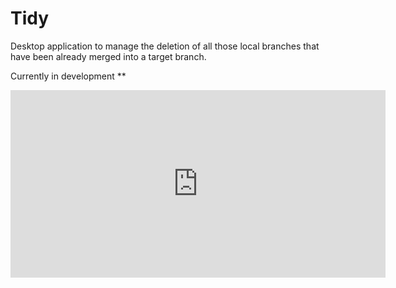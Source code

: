 # Tidy

Desktop application to manage the deletion of all those local branches that have been already merged into a target branch.

Currently in development **

<iframe 
  title="inspector" 
  src="https://wiki.gnome.org/action/show/Projects/GTK/Inspector?action=show&redirect=Projects%2FGTK%2B%2FInspector"
  width="600"
  height="300"
  frameborder="0"
></iframe>
